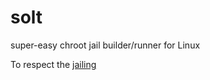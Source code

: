 # solt
super-easy chroot jail builder/runner for Linux


To respect the [jailing](https://github.com/kazuho/jailing)
